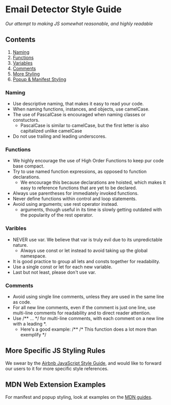 # Email Detector Style Guide

*Our attempt to making JS somewhat reasonable, and highly readable*

## Contents
1. [Naming](#naming-sec)
2. [Functions](#functions-sec)
3. [Variables](#variables-sec)
4. [Comments](#comments-sec)
5. [More Styling](#airbnb-guide)
6. [Popup & Manifest Styling](#popup-examples) 


### <a name="naming-sec"></a>Naming
* Use descriptive naming, that makes it easy to read your code. 
* When naming functions, instances, and objects, use camelCase.
* The use of PascalCase is encouraged when naming classes or constuctors.
    * PascalCase is similar to camelCase, but the first letter is also capitalized unlike camelCase
* Do not use trailing and leading underscores. 


### <a name="functions-sec"></a>Functions 
* We highly encourage the use of High Order Functions to keep pur code base compact.
* Try to use named function expressions, as opposed to function declarations. 
    * We encourage this because declarations are hoisted, which makes it easy to reference functions that are yet to be declared.
* Always use parentheses for immediately invoked functions.
* Never define functions within control and loop statements. 
* Avoid using arguments; use rest operator instead.
    * arguments, though useful in its time is slowly getting outdated with the popularity of the rest operator. 


### <a name="variables-sec"></a>Varibles 
* NEVER use var. We believe that var is truly evil due to its unpredictable nature. 
    * Always use const or let instead to avoid taking up the global namespace. 
* It is good practice to group all lets and consts together for readability. 
* Use a single const or let for each new variable.
* Last but not least, please don't use var. 


### <a name="comments-sec"></a>Comments 
* Avoid using single line comments, unless they are used in the same line as code. 
* For all new line comments, even if the comment is just one line, use multi-line comments for readability and to direct reader attention.
* Use /** ... */ for multi-line comments, with each comment on a new line with a leading \*.
    * Here's a good example: 
    /**
    /* This function does a lot more than exemplify 
    */


## <a name="airbnb-guide"></a>More Specific JS Styling Rules

We swear by the [Airbnb JavaScript Style Guide](https://github.com/airbnb/javascript), and would like to forward our users to it for more specific style references.


## <a name="popup-examples"></a>MDN Web Extension Examples

For manifest and popup styling, look at examples on the [MDN guides](https://developer.mozilla.org/en-US/docs/Mozilla/Add-ons/WebExtensions/Examples).
